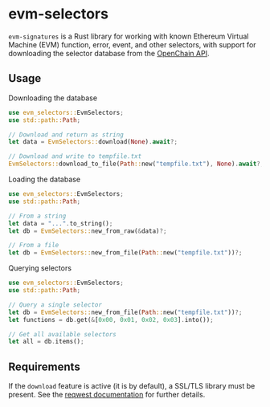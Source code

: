 # evm-selectors

`evm-signatures` is a Rust library for working with known Ethereum Virtual Machine (EVM) function, error, event, and other selectors, with support for downloading the selector database from the [OpenChain API](https://docs.openchain.xyz/).

## Usage
Downloading the database
```rust
use evm_selectors::EvmSelectors;
use std::path::Path;

// Download and return as string
let data = EvmSelectors::download(None).await?;

// Download and write to tempfile.txt
EvmSelectors::download_to_file(Path::new("tempfile.txt"), None).await?;
```

Loading the database
```rust
use evm_selectors::EvmSelectors;
use std::path::Path;

// From a string
let data = "...".to_string();
let db = EvmSelectors::new_from_raw(&data)?;

// From a file
let db = EvmSelectors::new_from_file(Path::new("tempfile.txt"))?;
``` 

Querying selectors
```rust
use evm_selectors::EvmSelectors;
use std::path::Path;

// Query a single selector
let db = EvmSelectors::new_from_file(Path::new("tempfile.txt"))?;
let functions = db.get(&[0x00, 0x01, 0x02, 0x03].into());

// Get all available selectors
let all = db.items();
```

## Requirements
If the `download` feature is active (it is by default), a SSL/TLS library must be present. See the [reqwest documentation](https://github.com/seanmonstar/reqwest?tab=readme-ov-file#requirements) for further details.
